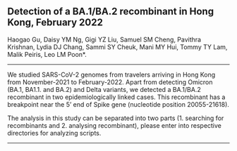 ## Detection of a BA.1/BA.2 recombinant in Hong Kong, February 2022

Haogao Gu, Daisy YM Ng, Gigi YZ Liu, Samuel SM Cheng, Pavithra Krishnan, Lydia DJ Chang, Sammi SY Cheuk, Mani MY Hui, Tommy TY Lam, Malik Peiris, Leo LM Poon*.

---

We studied SARS-CoV-2 genomes from travelers arriving in Hong Kong from November-2021 to February-2022. Apart from detecting Omicron (BA.1, BA1.1. and BA.2) and Delta variants, we detected a BA.1/BA.2 recombinant in two epidemiologically linked cases. This recombinant has a breakpoint near the 5’ end of Spike gene (nucleotide position 20055-21618). 

The analysis in this study can be separated into two parts (1. searching for recombinants and 2. analysing recombinant), please enter into respective directories for analyzing scripts.


---